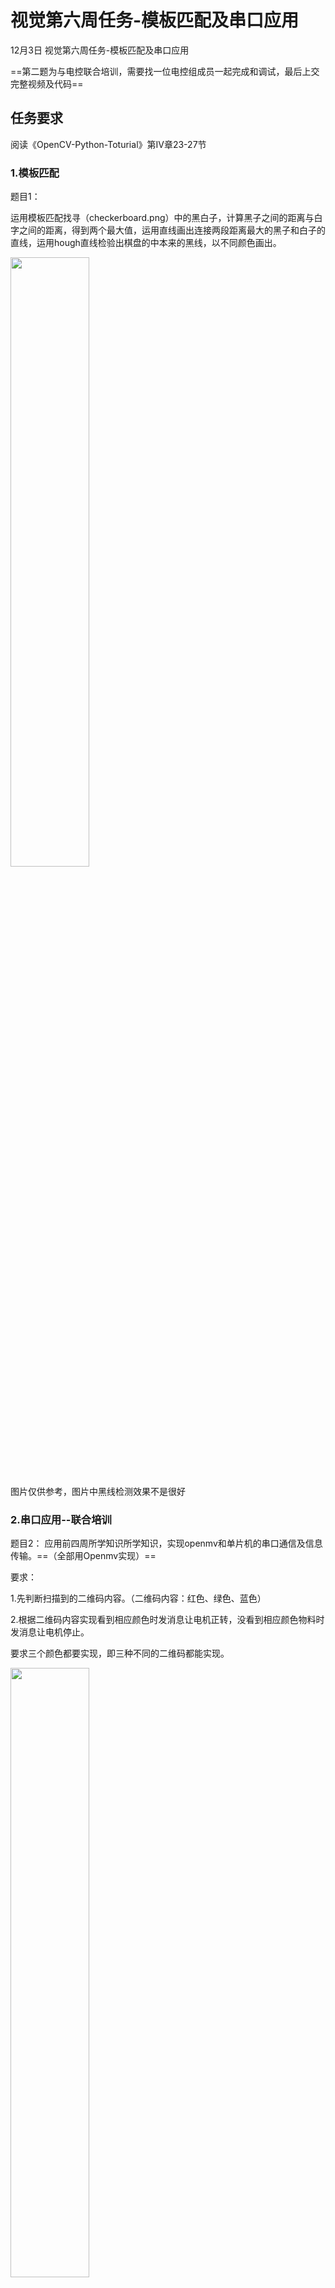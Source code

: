 # 视觉第六周任务-模板匹配及串口应用

12月3日 视觉第六周任务-模板匹配及串口应用

==第二题为与电控联合培训，需要找一位电控组成员一起完成和调试，最后上交完整视频及代码==

## 任务要求

阅读《OpenCV-Python-Toturial》第Ⅳ章23-27节

### 1.模板匹配

题目1：

运用模板匹配找寻（checkerboard.png）中的黑白子，计算黑子之间的距离与白字之间的距离，得到两个最大值，运用直线画出连接两段距离最大的黑子和白子的直线，运用hough直线检验出棋盘的中本来的黑线，以不同颜色画出。

<img src=https://s2.loli.net/2023/12/03/fEarpo6hTKVzw9m.jpg width=50% />

图片仅供参考，图片中黑线检测效果不是很好

### 2.串口应用--联合培训

题目2： 应用前四周所学知识所学知识，实现openmv和单片机的串口通信及信息传输。==（全部用Openmv实现）==

要求：

1.先判断扫描到的二维码内容。（二维码内容：红色、绿色、蓝色）

2.根据二维码内容实现看到相应颜色时发消息让电机正转，没看到相应颜色物料时发消息让电机停止。

要求三个颜色都要实现，即三种不同的二维码都能实现。

<img src=https://s2.loli.net/2023/11/26/uwGg2PzCHNqWToO.jpg width=50% />

图片仅表示接线，具体要求看说明

## 提交格式

截止时间：12月9号周六晚上8点（晚交会扣分）

提交word和py代码及视频！
==第二题为与电控联合培训，需要找一位电控组成员一起完成和调试，最后上交完整视频及代码==
(word中包含==关键代码==、==设计讲解==、效果图片以及==这周学到了什么==)

word可由markdown文档代替。

==*代码写好注释==

*最终上传群文件夹 “第六周任务提交文件夹”，命名格式： ==第x周专业班级-姓名==

*并提交至gitlab视觉培训仓库中

